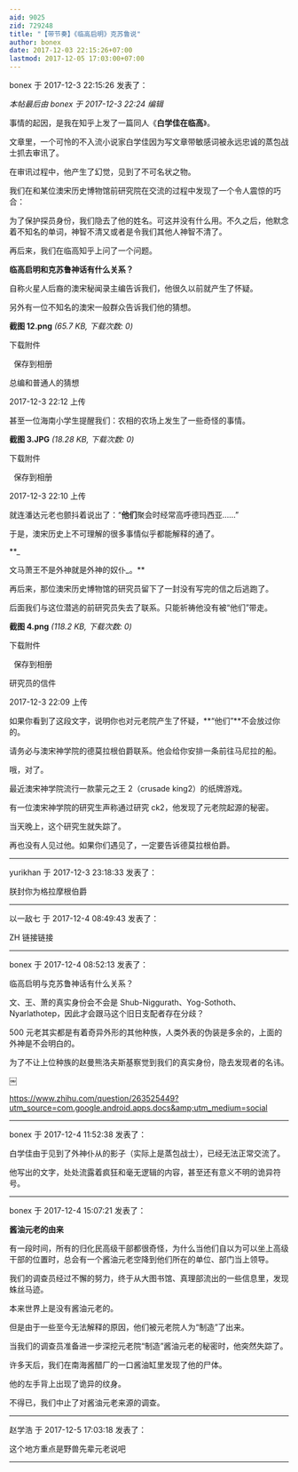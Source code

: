 ```yaml
---
aid: 9025
zid: 729248
title: "【带节奏】《临高启明》克苏鲁说"
author: bonex
date: 2017-12-03 22:15:26+07:00
lastmod: 2017-12-05 17:03:00+07:00
---
```


bonex 于 2017-12-3 22:15:26 发表了：

_本帖最后由 bonex 于 2017-12-3 22:24 编辑_

事情的起因，是我在知乎上发了一篇同人《**白学佳在临高**》。

文章里，一个可怜的不入流小说家白学佳因为写文章带敏感词被永远忠诚的蒸包战士抓去审讯了。

在审讯过程中，他产生了幻觉，见到了不可名状之物。

我们在和某位澳宋历史博物馆前研究院在交流的过程中发现了一个令人震惊的巧合：

为了保护探员身份，我们隐去了他的姓名。可这并没有什么用。不久之后，他默念着不知名的单词，神智不清又或者是令我们其他人神智不清了。

再后来，我们在临高知乎上问了一个问题。

**临高启明和克苏鲁神话有什么关系？**

自称火星人后裔的澳宋秘闻录主编告诉我们，他很久以前就产生了怀疑。

另外有一位不知名的澳宋一般群众告诉我们他的猜想。

**截图 12.png** _(65.7 KB, 下载次数: 0)_

下载附件

&nbsp;
保存到相册

总编和普通人的猜想

2017-12-3 22:12 上传

甚至一位海南小学生提醒我们：农相的农场上发生了一些奇怪的事情。

**截图 3.JPG** _(18.28 KB, 下载次数: 0)_

下载附件

&nbsp;
保存到相册

2017-12-3 22:10 上传

就连潘达元老也颤抖着说出了：“**他们**聚会时经常高呼德玛西亚……”

于是，澳宋历史上不可理解的很多事情似乎都能解释的通了。

\*\*\_

文马萧王不是外神就是外神的奴仆\_。\*\*

再后来，那位澳宋历史博物馆的研究员留下了一封没有写完的信之后逃跑了。

后面我们与这位潜逃的前研究员失去了联系。只能祈祷他没有被“他们”带走。

**截图 4.png** _(118.2 KB, 下载次数: 0)_

下载附件

&nbsp;
保存到相册

研究员的信件

2017-12-3 22:09 上传

如果你看到了这段文字，说明你也对元老院产生了怀疑，**“他们”**不会放过你的。

请务必与澳宋神学院的德莫拉根伯爵联系。他会给你安排一条前往马尼拉的船。

哦，对了。

最近澳宋神学院流行一款蒙元之王 2（crusade king2）的纸牌游戏。

有一位澳宋神学院的研究生声称通过研究 ck2，他发现了元老院起源的秘密。

当天晚上，这个研究生就失踪了。

再也没有人见过他。如果你们遇见了，一定要告诉德莫拉根伯爵。

---

yurikhan 于 2017-12-3 23:18:33 发表了：

朕封你为格拉摩根伯爵

---

以一敌七 于 2017-12-4 08:49:43 发表了：

ZH 链接链接

---

bonex 于 2017-12-4 08:52:13 发表了：

临高启明与克苏鲁神话有什么关系？

文、王、萧的真实身份会不会是 Shub-Niggurath、Yog-Sothoth、Nyarlathotep，因此才会跟马这个旧日支配者存在分歧？

500 元老其实都是有着奇异外形的其他种族，人类外表的伪装是多余的，上面的外神是不会明白的。

为了不让上位种族的赵曼熊洛夫斯基察觉到我们的真实身份，隐去发现者的名讳。

￼

https://www.zhihu.com/question/263525449?utm_source=com.google.android.apps.docs&amp;utm_medium=social

---

bonex 于 2017-12-4 11:52:38 发表了：

白学佳由于见到了外神仆从的影子（实际上是蒸包战士），已经无法正常交流了。

他写出的文字，处处流露着疯狂和毫无逻辑的内容，甚至还有意义不明的诡异符号。

---

bonex 于 2017-12-4 15:07:21 发表了：

**酱油元老的由来**

有一段时间，所有的归化民高级干部都很奇怪，为什么当他们自以为可以坐上高级干部的位置时，总会有一个酱油元老空降到他们所在的单位、部门当上领导。

我们的调查员经过不懈的努力，终于从大图书馆、真理部流出的一些信息里，发现蛛丝马迹。

本来世界上是没有酱油元老的。

但是由于一些至今无法解释的原因，他们被元老院人为“制造”了出来。

当我们的调查员准备进一步深挖元老院“制造”酱油元老的秘密时，他突然失踪了。

许多天后，我们在南海酱醋厂的一口酱油缸里发现了他的尸体。

他的左手背上出现了诡异的纹身。

不得已，我们中止了对酱油元老来源的调查。

---

赵学浩 于 2017-12-5 17:03:18 发表了：

这个地方重点是野兽先辈元老说吧

---
